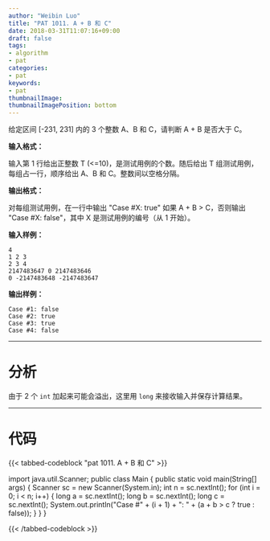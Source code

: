 ```yaml
---
author: "Weibin Luo"
title: "PAT 1011. A + B 和 C"
date: 2018-03-31T11:07:16+09:00
draft: false
tags:
- algorithm
- pat
categories:
- pat
keywords:
- pat
thumbnailImage:
thumbnailImagePosition: bottom
---
```


给定区间 [-231, 231] 内的 3 个整数 A、B 和 C，请判断 A + B 是否大于 C。

<!--more-->

**输入格式：**

输入第 1 行给出正整数 T (<=10)，是测试用例的个数。随后给出 T 组测试用例，每组占一行，顺序给出 A、B 和 C。整数间以空格分隔。

**输出格式：**

对每组测试用例，在一行中输出 "Case #X: true" 如果 A + B > C，否则输出 "Case #X: false"，其中 X 是测试用例的编号（从 1 开始）。

**输入样例：**
```
4
1 2 3
2 3 4
2147483647 0 2147483646
0 -2147483648 -2147483647
```
**输出样例：**
```
Case #1: false
Case #2: true
Case #3: true
Case #4: false
```

---

# 分析

由于 2 个 `int` 加起来可能会溢出，这里用 `long` 来接收输入并保存计算结果。

---

# 代码

{{< tabbed-codeblock "pat 1011. A + B 和 C" >}}
<!-- tab java -->
import java.util.Scanner;
public class Main {
    public static void main(String[] args) {
        Scanner sc = new Scanner(System.in);
        int n = sc.nextInt();
        for (int i = 0; i < n; i++) {
            long a = sc.nextInt();
            long b = sc.nextInt();
            long c = sc.nextInt();
            System.out.println("Case #" + (i + 1) + ": " + (a + b > c ? true : false));
        }
    }
}
<!-- endtab -->
{{< /tabbed-codeblock >}}
